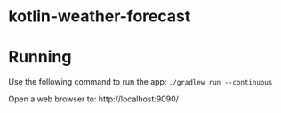 # kotlin-weather-forecast

# Running
Use the following command to run the app:
`./gradlew run --continuous`

Open a web browser to:
http://localhost:9090/